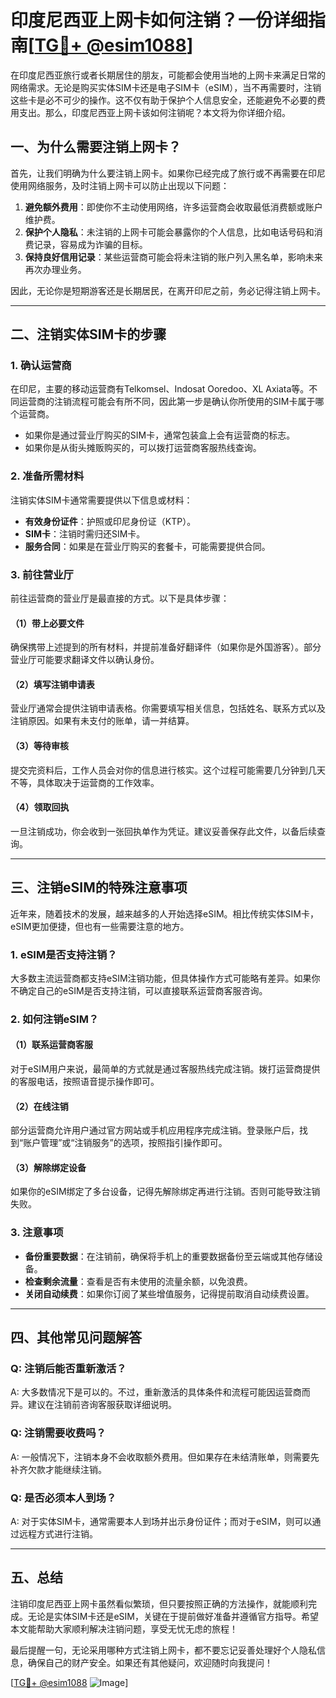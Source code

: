 # 印度尼西亚上网卡如何注销？一份详细指南[[TG💪+ @esim1088](https://t.me/s/esim1088)]

在印度尼西亚旅行或者长期居住的朋友，可能都会使用当地的上网卡来满足日常的网络需求。无论是购买实体SIM卡还是电子SIM卡（eSIM），当不再需要时，注销这些卡是必不可少的操作。这不仅有助于保护个人信息安全，还能避免不必要的费用支出。那么，印度尼西亚上网卡该如何注销呢？本文将为你详细介绍。

## 一、为什么需要注销上网卡？

首先，让我们明确为什么要注销上网卡。如果你已经完成了旅行或不再需要在印尼使用网络服务，及时注销上网卡可以防止出现以下问题：

1. **避免额外费用**：即使你不主动使用网络，许多运营商会收取最低消费额或账户维护费。
2. **保护个人隐私**：未注销的上网卡可能会暴露你的个人信息，比如电话号码和消费记录，容易成为诈骗的目标。
3. **保持良好信用记录**：某些运营商可能会将未注销的账户列入黑名单，影响未来再次办理业务。

因此，无论你是短期游客还是长期居民，在离开印尼之前，务必记得注销上网卡。

---

## 二、注销实体SIM卡的步骤

### 1. 确认运营商

在印尼，主要的移动运营商有Telkomsel、Indosat Ooredoo、XL Axiata等。不同运营商的注销流程可能会有所不同，因此第一步是确认你所使用的SIM卡属于哪个运营商。

- 如果你是通过营业厅购买的SIM卡，通常包装盒上会有运营商的标志。
- 如果你是从街头摊贩购买的，可以拨打运营商客服热线查询。

### 2. 准备所需材料

注销实体SIM卡通常需要提供以下信息或材料：

- **有效身份证件**：护照或印尼身份证（KTP）。
- **SIM卡**：注销时需归还SIM卡。
- **服务合同**：如果是在营业厅购买的套餐卡，可能需要提供合同。

### 3. 前往营业厅

前往运营商的营业厅是最直接的方式。以下是具体步骤：

#### （1）带上必要文件

确保携带上述提到的所有材料，并提前准备好翻译件（如果你是外国游客）。部分营业厅可能要求翻译文件以确认身份。

#### （2）填写注销申请表

营业厅通常会提供注销申请表格。你需要填写相关信息，包括姓名、联系方式以及注销原因。如果有未支付的账单，请一并结算。

#### （3）等待审核

提交完资料后，工作人员会对你的信息进行核实。这个过程可能需要几分钟到几天不等，具体取决于运营商的工作效率。

#### （4）领取回执

一旦注销成功，你会收到一张回执单作为凭证。建议妥善保存此文件，以备后续查询。

---

## 三、注销eSIM的特殊注意事项

近年来，随着技术的发展，越来越多的人开始选择eSIM。相比传统实体SIM卡，eSIM更加便捷，但也有一些需要注意的地方。

### 1. eSIM是否支持注销？

大多数主流运营商都支持eSIM注销功能，但具体操作方式可能略有差异。如果你不确定自己的eSIM是否支持注销，可以直接联系运营商客服咨询。

### 2. 如何注销eSIM？

#### （1）联系运营商客服

对于eSIM用户来说，最简单的方式就是通过客服热线完成注销。拨打运营商提供的客服电话，按照语音提示操作即可。

#### （2）在线注销

部分运营商允许用户通过官方网站或手机应用程序完成注销。登录账户后，找到“账户管理”或“注销服务”的选项，按照指引操作即可。

#### （3）解除绑定设备

如果你的eSIM绑定了多台设备，记得先解除绑定再进行注销。否则可能导致注销失败。

### 3. 注意事项

- **备份重要数据**：在注销前，确保将手机上的重要数据备份至云端或其他存储设备。
- **检查剩余流量**：查看是否有未使用的流量余额，以免浪费。
- **关闭自动续费**：如果你订阅了某些增值服务，记得提前取消自动续费设置。

---

## 四、其他常见问题解答

### Q: 注销后能否重新激活？

A: 大多数情况下是可以的。不过，重新激活的具体条件和流程可能因运营商而异。建议在注销前咨询客服获取详细说明。

### Q: 注销需要收费吗？

A: 一般情况下，注销本身不会收取额外费用。但如果存在未结清账单，则需要先补齐欠款才能继续注销。

### Q: 是否必须本人到场？

A: 对于实体SIM卡，通常需要本人到场并出示身份证件；而对于eSIM，则可以通过远程方式进行注销。

---

## 五、总结

注销印度尼西亚上网卡虽然看似繁琐，但只要按照正确的方法操作，就能顺利完成。无论是实体SIM卡还是eSIM，关键在于提前做好准备并遵循官方指导。希望本文能帮助大家顺利解决注销问题，享受无忧无虑的旅程！

最后提醒一句，无论采用哪种方式注销上网卡，都不要忘记妥善处理好个人隐私信息，确保自己的财产安全。如果还有其他疑问，欢迎随时向我提问！

[[TG💪+ @esim1088](https://t.me/s/esim1088) ![Image](https://i.postimg.cc/4NQfJmqS/Snipaste-2025-05-13-00-14-12.png)]